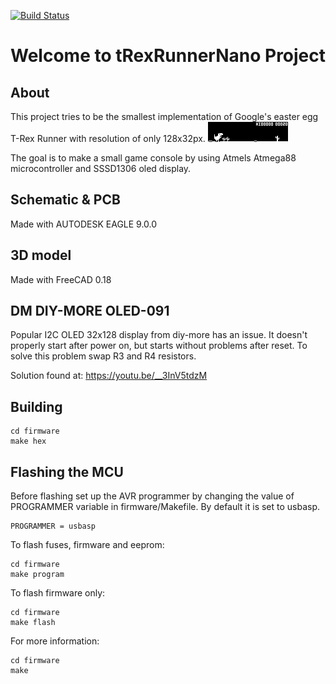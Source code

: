 [![Build Status](https://travis-ci.org/Deni90/tRexRunnerNano.svg?branch=master)](https://travis-ci.org/Deni90/tRexRunnerNano)

# Welcome to tRexRunnerNano Project

## About
This project tries to be the smallest implementation of Google's easter egg T-Rex Runner with resolution of only 128x32px.
![alt text](https://raw.githubusercontent.com/Deni90/tRexRunnerNano/master/images/game.png)

The goal is to make a small game console by using Atmels Atmega88 microcontroller and SSSD1306 oled display.

## Schematic  & PCB ##
Made with AUTODESK EAGLE 9.0.0

## 3D model ##
Made with FreeCAD 0.18

## DM DIY-MORE OLED-091 ##
Popular I2C OLED 32x128 display from diy-more has an issue. It doesn't properly start after power on, but starts without problems after reset.
To solve this problem swap R3 and R4 resistors.

Solution found at:
https://youtu.be/__3InV5tdzM

## Building ##
```
cd firmware
make hex
```

## Flashing the MCU
Before flashing set up the AVR programmer by changing the value of PROGRAMMER variable in firmware/Makefile.
By default it is set to usbasp.
```
PROGRAMMER = usbasp
```
To flash fuses, firmware and eeprom:
```
cd firmware
make program
```

To flash firmware only:
```
cd firmware
make flash
```

For more information:
```
cd firmware
make
```
